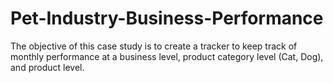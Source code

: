 # Pet-Industry-Business-Performance
 The objective of this case study is to create a tracker to keep track of monthly performance at a business level, product category level (Cat, Dog), and product level.
